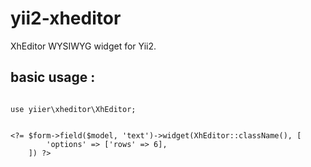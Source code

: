 yii2-xheditor
=============

XhEditor WYSIWYG widget for Yii2. 

basic usage :
---------------
~~~

use yiier\xheditor\XhEditor;


<?= $form->field($model, 'text')->widget(XhEditor::className(), [
		'options' => ['rows' => 6],
	]) ?>
	
~~~
